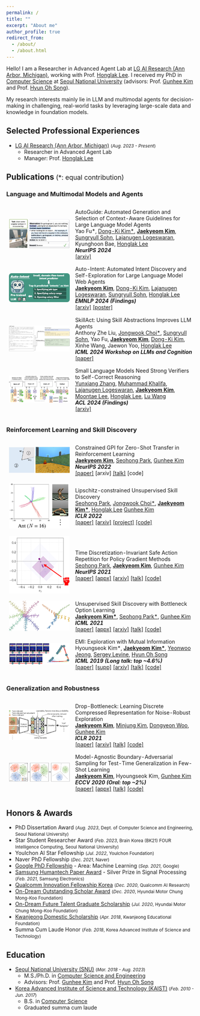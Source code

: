 ```yaml
---
permalink: /
title: ""
excerpt: "About me"
author_profile: true
redirect_from: 
  - /about/
  - /about.html
---
```


Hello! I am a Researcher in Advanced Agent Lab at <a class="link-uncolored" href="https://lgresearch.ai/">LG AI Research (Ann Arbor, Michigan)</a>, working with Prof. [Honglak Lee](https://scholar.google.com/citations?user=fmSHtE8AAAAJ&hl=en).
I received my PhD in <a class="link-uncolored" href="https://cse.snu.ac.kr/en">Computer Science</a> at <a class="link-uncolored" href="http://en.snu.ac.kr/">Seoul National University</a> (advisors: Prof. [Gunhee Kim](https://vision.snu.ac.kr/gunhee/) and Prof. [Hyun Oh Song](http://mllab.snu.ac.kr/hyunoh/)).

My research interests mainly lie in LLM and multimodal agents for decision-making in challenging, real-world tasks by leveraging large-scale data and knowledge in foundation models.

## Selected Professional Experiences

* [LG AI Research (Ann Arbor, Michigan)](https://lgresearch.ai/) <small>(*Aug. 2023 - Present*)</small>
  * Researcher in Advanced Agent Lab
  * Manager: Prof. [Honglak Lee](https://scholar.google.com/citations?user=fmSHtE8AAAAJ&hl=en)

## Publications <small style="font-weight: normal;">(*: equal contribution)</small>

### Language and Multimodal Models and Agents

<table class="no-border publication-list" style="border-spacing: 0 0.8em; border-collapse: separate;">
  <tbody>
    <tr>
      <td width="35%">
        <img class="pub-thumbnail" src="/images/publications/autoguide_thumbnail.jpg" />
      </td>
      <td width="65%">
        <span class="inner-title">AutoGuide: Automated Generation and Selection of Context-Aware Guidelines for Large Language Model Agents</span>
        <br/>
        Yao Fu*,
        <a class="link-author" href="https://dkkim93.github.io/">Dong-Ki Kim*</a>,
        <a class="link-author" href="/"><strong>Jaekyeom Kim</strong></a>,
        <a class="link-author" href="https://sites.google.com/view/sungryull">Sungryull Sohn</a>,
        <a class="link-author" href="https://lajanugen.github.io/">Lajanugen Logeswaran</a>,
        Kyunghoon Bae,
        <a class="link-author" href="https://scholar.google.com/citations?user=fmSHtE8AAAAJ&hl=en">Honglak Lee</a>
        <br/>
        <i><strong>NeurIPS 2024</strong></i>
        <br/>
        <a href="https://arxiv.org/abs/2403.08978">[arxiv]</a>
        <br/>
      </td>
    </tr>
    <tr>
      <td width="35%">
        <img class="pub-thumbnail" src="/images/publications/auto-intent_thumbnail.jpg" />
      </td>
      <td width="65%">
        <span class="inner-title">Auto-Intent: Automated Intent Discovery and Self-Exploration for Large Language Model Web Agents</span>
        <br/>
        <a class="link-author" href="/"><strong>Jaekyeom Kim</strong></a>,
        <a class="link-author" href="https://dkkim93.github.io/">Dong-Ki Kim</a>,
        <a class="link-author" href="https://lajanugen.github.io/">Lajanugen Logeswaran</a>,
        <a class="link-author" href="https://sites.google.com/view/sungryull">Sungryull Sohn</a>,
        <a class="link-author" href="https://scholar.google.com/citations?user=fmSHtE8AAAAJ&hl=en">Honglak Lee</a>
        <br/>
        <i><strong>EMNLP 2024 (Findings)</strong></i>
        <br/>
        <a href="https://arxiv.org/abs/2410.22552">[arxiv]</a>
        <a href="/projects/auto-intent-poster.pdf">[poster]</a>
        <br/>
      </td>
    </tr>
    <tr>
      <td width="35%">
        <img class="pub-thumbnail" src="/images/publications/skillact_thumbnail.jpg" />
      </td>
      <td width="65%">
        <span class="inner-title">SkillAct: Using Skill Abstractions Improves LLM Agents</span>
        <br/>
        Anthony Zhe Liu,
        <a class="link-author" href="https://wook.kr/">Jongwook Choi*</a>,
        <a class="link-author" href="https://sites.google.com/view/sungryull">Sungryull Sohn</a>,
        Yao Fu,
        <a class="link-author" href="/"><strong>Jaekyeom Kim</strong></a>,
        <a class="link-author" href="https://dkkim93.github.io/">Dong-Ki Kim</a>,
        Xinhe Wang,
        Jaewon Yoo,
        <a class="link-author" href="https://scholar.google.com/citations?user=fmSHtE8AAAAJ&hl=en">Honglak Lee</a>
        <br/>
        <i><strong>ICML 2024 Workshop on LLMs and Cognition</strong></i>
        <br/>
        <a href="https://openreview.net/pdf?id=6LG3cIRrF4">[paper]</a>
        <br/>
      </td>
    </tr>
    <tr>
      <td width="35%">
        <img class="pub-thumbnail" src="/images/publications/score_thumbnail.jpg" />
      </td>
      <td width="65%">
        <span class="inner-title">Small Language Models Need Strong Verifiers to Self-Correct Reasoning</span>
        <br/>
        <a class="link-author" href="https://yunx-z.github.io/">Yunxiang Zhang</a>,
        <a class="link-author" href="https://mukhal.github.io/">Muhammad Khalifa</a>,
        <a class="link-author" href="https://lajanugen.github.io/">Lajanugen Logeswaran</a>,
        <a class="link-author" href="/"><strong>Jaekyeom Kim</strong></a>,
        <a class="link-author" href="https://moontae.people.uic.edu/">Moontae Lee</a>,
        <a class="link-author" href="https://scholar.google.com/citations?user=fmSHtE8AAAAJ&hl=en">Honglak Lee</a>,
        <a class="link-author" href="https://web.eecs.umich.edu/~wangluxy/">Lu Wang</a>
        <br/>
        <i><strong>ACL 2024 (Findings)</strong></i>
        <br/>
        <a href="https://arxiv.org/abs/2404.17140">[arxiv]</a>
        <br/>
      </td>
    </tr>
  </tbody>
</table>

### Reinforcement Learning and Skill Discovery

<table class="no-border publication-list" style="border-spacing: 0 0.8em; border-collapse: separate;">
  <tbody>
    <tr>
      <td width="35%">
        <img class="pub-thumbnail" src="/images/publications/cgpi_thumbnail.jpg" />
      </td>
      <td width="65%">
        <span class="inner-title">Constrained GPI for Zero-Shot Transfer in Reinforcement Learning</span>
        <br/>
        <a class="link-author" href="/"><strong>Jaekyeom Kim</strong></a>,
        <a class="link-author" href="https://seohong.me/">Seohong Park</a>,
        <a class="link-author" href="https://vision.snu.ac.kr/gunhee/">Gunhee Kim</a>
        <br/>
        <i><strong>NeurIPS 2022</strong></i>
        <br/>
        <a href="https://openreview.net/forum?id=sWNT5lT7l9G">[paper]</a>
        [arxiv]
        <a href="https://neurips.cc/virtual/2022/poster/53209">[talk]</a>
        [code]
        <br/>
      </td>
    </tr>
    <tr>
      <td width="35%">
        <img class="pub-thumbnail" src="/images/publications/lsd_thumbnail.png" />
      </td>
      <td width="65%">
        <span class="inner-title">Lipschitz-constrained Unsupervised Skill Discovery</span>
        <br/>
        <a class="link-author" href="https://seohong.me/">Seohong Park</a>,
        <a class="link-author" href="https://wook.kr/">Jongwook Choi*</a>,
        <a class="link-author" href="/"><strong>Jaekyeom Kim*</strong></a>,
        <a class="link-author" href="https://scholar.google.com/citations?user=fmSHtE8AAAAJ&hl=en">Honglak Lee</a>
        <a class="link-author" href="https://vision.snu.ac.kr/gunhee/">Gunhee Kim</a>
        <br/>
        <i><strong>ICLR 2022</strong></i>
        <br/>
        <a href="https://openreview.net/forum?id=BGvt0ghNgA">[paper]</a>
        <a href="https://arxiv.org/abs/2202.00914">[arxiv]</a>
        <a href="https://seohong.me/projects/lsd/">[project]</a>
        <a href="https://vision.snu.ac.kr/projects/lsd">[code]</a>
        <br/>
      </td>
    </tr>
    <tr>
      <td width="35%">
        <img class="pub-thumbnail" src="/images/publications/sar_thumbnail.png" />
      </td>
      <td width="65%">
        <span class="inner-title">Time Discretization-Invariant Safe Action Repetition for Policy Gradient Methods</span>
        <br/>
        <a class="link-author" href="https://seohong.me/">Seohong Park</a>,
        <a class="link-author" href="/"><strong>Jaekyeom Kim</strong></a>,
        <a class="link-author" href="https://vision.snu.ac.kr/gunhee/">Gunhee Kim</a>
        <br/>
        <i><strong>NeurIPS 2021</strong></i>
        <br/>
        <a href="https://papers.nips.cc/paper/2021/file/024677efb8e4aee2eaeef17b54695bbe-Paper.pdf">[paper]</a>
        <a href="https://papers.nips.cc/paper/2021/file/024677efb8e4aee2eaeef17b54695bbe-Supplemental.pdf">[appx]</a>
        <a href="https://arxiv.org/abs/2111.03941">[arxiv]</a>
        <a href="https://neurips.cc/virtual/2021/poster/27532">[talk]</a>
        <a href="/projects/sar/">[code]</a>
        <br/>
      </td>
    </tr>
    <tr>
      <td width="35%">
        <img class="pub-thumbnail" src="/images/publications/ibol_thumbnail.jpg" />
      </td>
      <td width="65%">
        <span class="inner-title">Unsupervised Skill Discovery with Bottleneck Option Learning</span>
        <br/>
        <a class="link-author" href="/"><strong>Jaekyeom Kim*</strong></a>,
        <a class="link-author" href="https://seohong.me/">Seohong Park*</a>,
        <a class="link-author" href="https://vision.snu.ac.kr/gunhee/">Gunhee Kim</a>
        <br/>
        <i><strong>ICML 2021</strong></i>
        <br/>
        <a href="http://proceedings.mlr.press/v139/kim21j/kim21j.pdf">[paper]</a>
        <a href="http://proceedings.mlr.press/v139/kim21j/kim21j-supp.pdf">[appx]</a>
        <a href="https://arxiv.org/abs/2106.14305">[arxiv]</a>
        <a href="https://icml.cc/virtual/2021/spotlight/8532">[talk]</a>
        <a href="/projects/ibol/">[code]</a>
        <br/>
      </td>
    </tr>
    <tr>
      <td width="35%">
        <img class="pub-thumbnail" src="/images/publications/emi_thumbnail.jpg" />
      </td>
      <td width="65%">
        <span class="inner-title">EMI: Exploration with Mutual Information</span>
        <br/>
        Hyoungseok Kim*,
        <a class="link-author" href="/"><strong>Jaekyeom Kim*</strong></a>,
        <a class="link-author" href="https://maestrojeong.github.io/">Yeonwoo Jeong</a>,
        <a class="link-author" href="http://people.eecs.berkeley.edu/~svlevine/">Sergey Levine</a>,
        <a class="link-author" href="http://mllab.snu.ac.kr/hyunoh/">Hyun Oh Song</a>
        <br/>
        <i><strong>ICML 2019 (Long talk: top ~4.6%)</strong></i>
        <br/>
        <a href="http://proceedings.mlr.press/v97/kim19a/kim19a.pdf">[paper]</a>
        <a href="http://proceedings.mlr.press/v97/kim19a/kim19a-supp.pdf">[supp]</a>
        <a href="https://arxiv.org/abs/1810.01176">[arxiv]</a>
        <a href="https://www.videoken.com/embed/v-W4JSWUX28?tocitem=61">[talk]</a>
        <a href="/projects/emi/">[code]</a>
      </td>
    </tr>
  </tbody>
</table>

### Generalization and Robustness

<table class="no-border publication-list" style="border-spacing: 0 0.8em; border-collapse: separate;">
  <tbody>
    <tr>
      <td width="35%">
        <img class="pub-thumbnail" src="/images/publications/db_thumbnail.jpg" />
      </td>
      <td width="65%">
        <span class="inner-title">Drop-Bottleneck: Learning Discrete Compressed Representation for Noise-Robust Exploration</span>
        <br/>
        <a class="link-author" href="/"><strong>Jaekyeom Kim</strong></a>,
        <a class="link-author" href="https://minnjung.github.io/">Minjung Kim</a>,
        <a class="link-author" href="https://woody0325.github.io/">Dongyeon Woo</a>,
        <a class="link-author" href="https://vision.snu.ac.kr/gunhee/">Gunhee Kim</a>
        <br/>
        <i><strong>ICLR 2021</strong></i>
        <br/>
        <a href="https://openreview.net/forum?id=1rxHOBjeDUW">[paper]</a>
        <a href="https://arxiv.org/abs/2103.12300">[arxiv]</a>
        <a href="https://iclr.cc/virtual/2021/poster/3127">[talk]</a>
        <a href="/projects/db/">[code]</a>
        <br/>
      </td>
    </tr>
    <tr>
      <td width="35%">
        <img class="pub-thumbnail" src="/images/publications/mabas_thumbnail.jpg" />
      </td>
      <td width="65%">
        <span class="inner-title">Model-Agnostic Boundary-Adversarial Sampling for Test-Time Generalization in Few-Shot Learning</span>
        <br/>
        <a class="link-author" href="/"><strong>Jaekyeom Kim</strong></a>,
        Hyoungseok Kim,
        <a class="link-author" href="https://vision.snu.ac.kr/gunhee/">Gunhee Kim</a>
        <br/>
        <i><strong>ECCV 2020 (Oral: top ~2%)</strong></i>
        <br/>
        <a href="https://www.ecva.net/papers/eccv_2020/papers_ECCV/papers/123460579.pdf">[paper]</a>
        <a href="https://drive.google.com/uc?id=1LhdzmuHBxOOoxrJYf9nR4pVOTOhyX_K4">[appx]</a>
        <a href="https://www.youtube.com/watch?v=XueZpAMsaOU">[talk]</a>
        <a href="/projects/mabas/">[code]</a>
        <br/>
      </td>
    </tr>
  </tbody>
</table>

## Honors & Awards

* PhD Dissertation Award <small>(*Aug. 2023*, Dept. of Computer Science and Engineering, Seoul National University)</small>
* Star Student Researcher Award <small>(*Feb. 2023*, Brain Korea (BK21) FOUR Intelligence Computing, Seoul National University)</small>
* Youlchon AI Star Fellowship <small>(*Jul. 2022*, Youlchon Foundation)</small>
* Naver PhD Fellowship <small>(*Dec. 2021*, Naver)</small>
* [Google PhD Fellowship](https://research.google/outreach/phd-fellowship/recipients/) - Area: Machine Learning <small>(*Sep. 2021*, Google)</small>
* [Samsung Humantech Paper Award](https://humantech.samsung.com/saitext/index.jsp) - Silver Prize in Signal Processing <small>(*Feb. 2021*, Samsung Electronics)</small>
* [Qualcomm Innovation Fellowship Korea](https://www.qualcomm.com/research/university-relations/innovation-fellowship/winners) <small>(*Dec. 2020*, Qualcomm AI Research)</small>
* [On-Dream Outstanding Scholar Award](https://www.cmkfoundation-scholarship.org/) <small>(*Dec. 2020*, Hyundai Motor Chung Mong-Koo Foundation)</small>
* [On-Dream Future Talent Graduate Scholarship](https://www.cmkfoundation-scholarship.org/) <small>(*Jul. 2020*, Hyundai Motor Chung Mong-Koo Foundation)</small>
* [Kwanjeong Domestic Scholarship](http://www.ikef.or.kr/) <small>(*Apr. 2018*, Kwanjeong Educational Foundation)</small>
* Summa Cum Laude Honor <small>(*Feb. 2018*, Korea Advanced Institute of Science and Technology)</small>

## Education

* [Seoul National University (SNU)](http://en.snu.ac.kr/) <small>(*Mar. 2018 - Aug. 2023*)</small>
  * M.S./Ph.D. in [Computer Science and Engineering](https://cse.snu.ac.kr/en)
  * Advisors: Prof. [Gunhee Kim](https://vision.snu.ac.kr/gunhee/) and Prof. [Hyun Oh Song](http://mllab.snu.ac.kr/hyunoh/)
* [Korea Advanced Institute of Science and Technology (KAIST)](https://www.kaist.ac.kr/en/) <small>(*Feb. 2010 - Jun. 2017*)</small>
  * B.S. in [Computer Science](https://cs.kaist.ac.kr/)
  * Graduated summa cum laude


